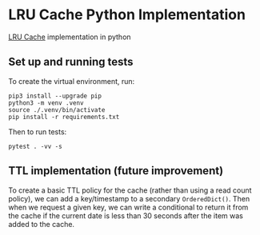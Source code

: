 # LRU Cache Python Implementation
[LRU Cache](https://en.wikipedia.org/wiki/Cache_replacement_policies#Least_recently_used_(LRU)) implementation in python

## Set up and running tests
To create the virtual environment, run:
```
pip3 install --upgrade pip
python3 -m venv .venv
source ./.venv/bin/activate
pip install -r requirements.txt
```
Then to run tests:
```
pytest . -vv -s 
```

## TTL implementation (future improvement)
To create a basic TTL policy for the cache (rather than using a read count policy), we can add a key/timestamp to a secondary `OrderedDict()`. Then when we request a given key, we can write a conditional to return it from the cache if the current date is less than 30 seconds after the item was added to the cache.
